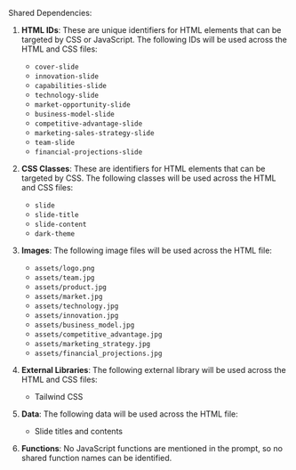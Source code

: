 Shared Dependencies:

1. **HTML IDs**: These are unique identifiers for HTML elements that can be targeted by CSS or JavaScript. The following IDs will be used across the HTML and CSS files:
   - `cover-slide`
   - `innovation-slide`
   - `capabilities-slide`
   - `technology-slide`
   - `market-opportunity-slide`
   - `business-model-slide`
   - `competitive-advantage-slide`
   - `marketing-sales-strategy-slide`
   - `team-slide`
   - `financial-projections-slide`

2. **CSS Classes**: These are identifiers for HTML elements that can be targeted by CSS. The following classes will be used across the HTML and CSS files:
   - `slide`
   - `slide-title`
   - `slide-content`
   - `dark-theme`

3. **Images**: The following image files will be used across the HTML file:
   - `assets/logo.png`
   - `assets/team.jpg`
   - `assets/product.jpg`
   - `assets/market.jpg`
   - `assets/technology.jpg`
   - `assets/innovation.jpg`
   - `assets/business_model.jpg`
   - `assets/competitive_advantage.jpg`
   - `assets/marketing_strategy.jpg`
   - `assets/financial_projections.jpg`

4. **External Libraries**: The following external library will be used across the HTML and CSS files:
   - Tailwind CSS

5. **Data**: The following data will be used across the HTML file:
   - Slide titles and contents

6. **Functions**: No JavaScript functions are mentioned in the prompt, so no shared function names can be identified.